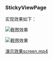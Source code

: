 ### StickyViewPage
实现效果如下：

![截图效果](https://github.com/houjinyun/StickyViewPage/blob/master/screenshots/screen.png?raw=true)

![截图效果](https://github.com/houjinyun/StickyViewPage/blob/master/screenshots/screen2.png?raw=true)

[演示效果screen.mp4](https://raw.githubusercontent.com/houjinyun/StickyViewPage/master/screenshots/screen.mp4)